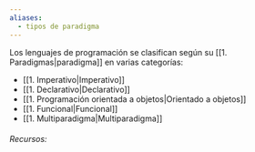 ```yaml
---
aliases:
  - tipos de paradigma
---
```

Los lenguajes de programación se clasifican según su [[1. Paradigmas|paradigma]] en varias categorías:

- [[1. Imperativo|Imperativo]]
- [[1. Declarativo|Declarativo]]
- [[1. Programación orientada a objetos|Orientado a objetos]]
- [[1. Funcional|Funcional]]
- [[1. Multiparadigma|Multiparadigma]]

###### Recursos:
